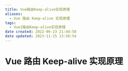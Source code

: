 ```yaml
---
title: Vue路由Keep-alive实现原理
aliases:
  - Vue 路由 Keep-alive 实现原理
tags:
  - Vue2路由Keep-alive实现原理
date created: 2022-06-23 21:44:58
date updated: 2023-11-25 13:50:54
---
```


# Vue 路由 Keep-alive 实现原理
